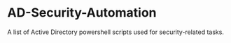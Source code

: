 # AD-Security-Automation

A list of Active Directory powershell scripts used for security-related tasks.
